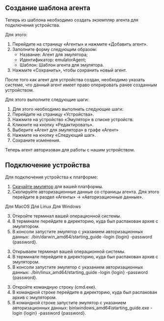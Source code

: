 ## Создание шаблона агента
Теперь из шаблона необходимо создать экземпляр агента для подключения устройства. 

Для этого:
1. Перейдите на страницу «Агенты» и нажмите «Добавить агент».
2. Заполните форму следующим образом:
    - Название: Агент для эмулятора;
    - Идентификатор: emulatorAgent;
    - Шаблон: Шаблон агента для эмулятора.
3. Нажмите «Сохранить», чтобы  сохранить новый агент.

После того как агент для устройства создан, необходимо указать системе, что данный агент имеет право оперировать ранее созданным устройством.

Для этого выполните следующие шаги:
1. Для этого необходимо выполнить следующие шаги:
2. Перейдите на страницу «Устройства».
3. Нажмите на устройство «Эмулятор» в списке устройств.
4. Кликните на кнопку «Редактировать».
5. Выберите «Агент для эмулятора» в графе «Агент»
6. Нажмите на кнопку «Следующий шаг».
7. Сохраните изменения. 

Теперь агент авторизован для работы с нашим устройством.

## Подключение устройства
Для подключения устройства к платформе:
1. [Скачайте эмулятор](https://github.com/vk-cs/iot-emulators/releases) для вашей платформы.
2. Скопируйте авторизационные данные со страницы агента. Для этого перейдите в раздел «Агенты» → «Авторизационные данные».

<tabs>
<tablist>
<tab>Для MacOS</tab>
<tab>Для Linux</tab>
<tab>Для Windows</tab>
</tablist>
<tabpanel>

3. Откройте терминал вашей операционной системы.
4. В терминале перейдите в директорию, куда был распакован архив с эмулятором.
5. В консоли запустите эмулятор с указанием авторизационных данных:
./bin/darwin_amd64/starting_guide -login {login} -password {password}.

</tabpanel>
<tabpanel>

3. Открываем терминал вашей операционной системы.
4. В терминале перейдите в директорию, куда был распакован архив с эмулятором.
5. В консоли запустите эмулятор с указанием авторизационных данных:
./bin/linux_amd64/starting_guide -login {login} -password {password}.


</tabpanel>
<tabpanel>

3. Откройте командную строку (cmd.exe).
4. В командной строке перейдите в директорию, куда был распакован архив с эмулятором.
5. В командной строке запустите эмулятор с указанием авторизационных данных:
bin\windows_amd64\starting_guide.exe -login {login} -password {password}.


</tabpanel>
</tabs>
